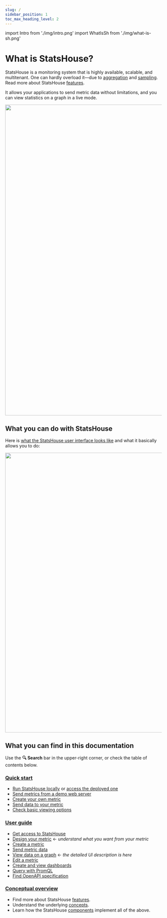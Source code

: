 ```yaml
---
slug: /
sidebar_position: 1
toc_max_heading_level: 2
---
```


import Intro from './img/intro.png'
import WhatIsSh from './img/what-is-sh.png'

# What is StatsHouse?

StatsHouse is a monitoring system that is highly available, scalable, and multitenant.
One can hardly overload it—due to [aggregation](conceptual%20overview/concepts.md#aggregation) and 
[sampling](conceptual%20overview/concepts.md#sampling).
Read more about StatsHouse [features](conceptual%20overview/features.md).

It allows your applications to send metric data without limitations, and you can view statistics on a graph in a live 
mode.

<img src={WhatIsSh} width="1000"/>

## What you can do with StatsHouse

Here is [what the StatsHouse user interface looks like](guides/view-graph.md) and what it basically allows you to do:

<img src={Intro} width="900"/>

## What you can find in this documentation

Use the **🔍 Search** bar in the upper-right corner, or check the table of contents below.

### [Quick start](quick-start.md)

* [Run StatsHouse locally](quick-start.md#run-statshouse-locally) or 
[access the deployed one](quick-start.md#get-internal-permissions)
* [Send metrics from a demo web server](quick-start.md#send-metrics-from-a-demo-web-server)
* [Create your own metric](quick-start.md#create-your-metric)
* [Send data to your metric](quick-start.md#send-data-to-your-metric)
* [Check basic viewing options](quick-start.md#check-basic-viewing-options)

### [User guide](guides/access-cluster.md)

* [Get access to StatsHouse](guides/access-cluster.md)
* [Design your metric](guides/design-metric.md) <text className="orange-text">← _understand what you want from 
  your metric_</text>
* [Create a metric](guides/create-metric.md)
* [Send metric data](guides/send-data.md)
* [View data on a graph](guides/view-graph.md) <text className="orange-text">← _the detailed UI description is 
  here_</text>
* [Edit a metric](guides/edit-metrics.md)
* [Create and view dashboards](guides/dashboards.md)
* [Query with PromQL](guides/query-wth-promql.md)
* [Find OpenAPI specification](guides/openapi.md)

### [Conceptual overview](conceptual%20overview/features.md)

* Find more about StatsHouse [features](conceptual%20overview/features.md).
* Understand the underlying [concepts](conceptual%20overview/concepts.md).
* Learn how the StatsHouse [components](conceptual%20overview/components.md) implement all of the above.
